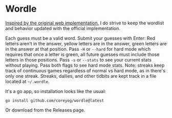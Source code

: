 # Wordle

[Inspired by the original web implementation.](https://www.powerlanguage.co.uk/wordle/) I do strive to keep the wordlist and behavior updated with the official implementation.

Each guess must be a valid word. Submit your guesses with Enter: Red letters aren't in the answer, yellow letters are in the answer, green letters are in the answer at that position. Pass `-H` or `--hard` for hard mode which requires that once a letter is green, all future guesses must include those letters in those positions. Pass `-s` or `--stats` to see your current stats without playing. Pass both flags to see hard mode stats. Note: streaks keep track of continuous games regardless of normal vs hard mode, as in there's only one streak. Streaks, dailies, and other tidbits are kept track in a file located at `~/.wordle`.

It's a go app, so installation looks like the usual:

    go install github.com/coreyog/wordle@latest

Or download from the Releases page.